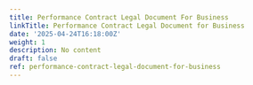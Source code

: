 ```yaml
---
title: Performance Contract Legal Document For Business
linkTitle: Performance Contract Legal Document for Business
date: '2025-04-24T16:18:00Z'
weight: 1
description: No content
draft: false
ref: performance-contract-legal-document-for-business
---
```


